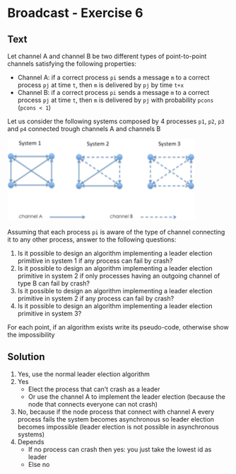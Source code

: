 # Broadcast - Exercise 6

## Text

Let channel A and channel B be two different types of point-to-point channels satisfying the following properties:
- Channel A: if a correct process `pi` sends a message `m` to a correct process `pj` at time `t`, then `m` is delivered by `pj` by time `t+x`
- Channel B: if a correct process `pi` sends a message `m` to a correct process `pj` at time `t`, then `m` is delivered by `pj` with probability `pcons` (`pcons < 1`)

Let us consider the following systems composed by 4 processes `p1`, `p2`, `p3` and `p4` connected trough channels A and channels B

![](../../res/img/90.png)

Assuming that each process `pi` is aware of the type of channel connecting it to any other process, answer to the following questions:
1. Is it possible to design an algorithm implementing a leader election primitive in system 1 if any process can fail by crash?
2. Is it possible to design an algorithm implementing a leader election primitive in system 2 if only processes having an outgoing channel of type B can fail by crash?
3. Is it possible to design an algorithm implementing a leader election primitive in system 2 if any process can fail by crash?
4. Is it possible to design an algorithm implementing a leader election primitive in system 3?

For each point, if an algorithm exists write its pseudo-code, otherwise show the impossibility

## Solution

1. Yes, use the normal leader election algorithm
2. Yes
   - Elect the process that can't crash as a leader
   - Or use the channel A to implement the leader election (because the node that connects everyone can not crash)
3. No, because if the node process that connect with channel A every process fails the system becomes asynchronous so leader election becomes impossible (leader election is not possible in asynchronous systems)
4. Depends
   - If no process can crash then yes: you just take the lowest id as leader
   - Else no